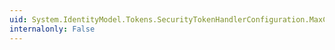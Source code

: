 ```yaml
---
uid: System.IdentityModel.Tokens.SecurityTokenHandlerConfiguration.MaxClockSkew
internalonly: False
---
```

